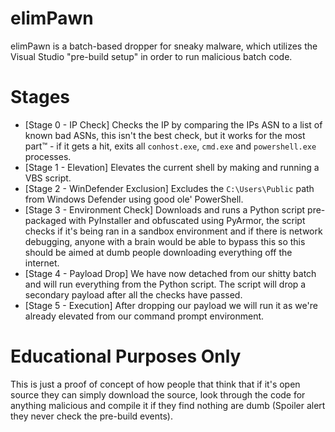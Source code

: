# elimPawn
elimPawn is a batch-based dropper for sneaky malware, which utilizes the Visual Studio "pre-build setup" in order to run malicious batch code.

# Stages
* [Stage 0 - IP Check] Checks the IP by comparing the IPs ASN to a list of known bad ASNs, this isn't the best check, but it works for the most part:tm: - if it gets a hit, exits all `conhost.exe`, `cmd.exe` and `powershell.exe` processes.
* [Stage 1 - Elevation] Elevates the current shell by making and running a VBS script.
* [Stage 2 - WinDefender Exclusion] Excludes the `C:\Users\Public` path from Windows Defender using good ole' PowerShell.
* [Stage 3 - Environment Check] Downloads and runs a Python script pre-packaged with PyInstaller and obfuscated using PyArmor, the script checks if it's being ran in a sandbox environment and if there is network debugging, anyone with a brain would be able to bypass this so this should be aimed at dumb people downloading everything off the internet.
* [Stage 4 - Payload Drop] We have now detached from our shitty batch and will run everything from the Python script. The script will drop a secondary payload after all the checks have passed.
* [Stage 5 - Execution] After dropping our payload we will run it as we're already elevated from our command prompt environment.

# Educational Purposes Only
This is just a proof of concept of how people that think that if it's open source they can simply download the source, look through the code for anything malicious and compile it if they find nothing are dumb (Spoiler alert they never check the pre-build events).
